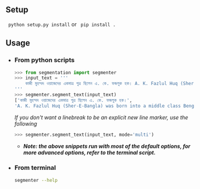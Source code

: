 
## Setup

``` python setup.py install``` or ``` pip install .```

## Usage

* ### From python scripts
    ```python
    >>> from segmentation import segmenter
    >>> input_text = '''
        কাজী মুহম্মদ ওয়াজেদের একমাত্র পুত্র ছিলেন এ. কে. ফজলুক হক। A. K. Fazlul Huq (Sher-E-Bangla) was born into a middle class Bengali Muslim family in Bakerganj, Barisal, Bangladesh in 1873. 
    '''
    >>> segmenter.segment_text(input_text)
    ['কাজী মুহম্মদ ওয়াজেদের একমাত্র পুত্র ছিলেন এ. কে. ফজলুক হক।',
    'A. K. Fazlul Huq (Sher-E-Bangla) was born into a middle class Bengali Muslim family in Bakerganj, Barisal, Bangladesh in 1873.']
    ```
    *If you don't want a linebreak to be an explicit new line marker, use the following*
    ```python        
    >>> segmenter.segment_text(input_text, mode='multi') 
    ```
    
        
  * ***Note: the above snippets run with most of the default options, for more advanced options, refer to the terminal script.***      
         
* ### From terminal
    ```bash
    segmenter --help
    ```